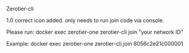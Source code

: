 Zerotier-cli 

1.0 correct icon added. 
only needs to run join code via console.

Please run:
docker exec zerotier-one zerotier-cli join "your network ID"

Example:
docker exec zerotier-one zerotier-cli join 8056c2e21c000001
